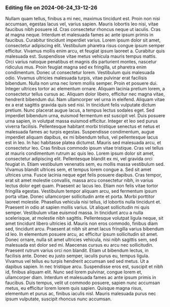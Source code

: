 

### Editing file on 2024-06-24_13-12-26

Nullam quam tellus, finibus a mi nec, maximus tincidunt est. Proin non nisi accumsan, egestas lacus vel, varius sapien. Mauris lobortis leo nisi, vitae faucibus nibh posuere id. Cras consectetur rhoncus neque ut iaculis. Cras at magna neque. Interdum et malesuada fames ac ante ipsum primis in faucibus. Curabitur tincidunt imperdiet varius. Lorem ipsum dolor sit amet, consectetur adipiscing elit. Vestibulum pharetra risus congue ipsum semper efficitur. Vivamus mollis enim arcu, et feugiat ipsum laoreet a. Curabitur quis malesuada est. Suspendisse vitae metus vehicula mauris tempus mattis.
Orci varius natoque penatibus et magnis dis parturient montes, nascetur ridiculus mus. Proin feugiat magna sed ex fringilla, ut pharetra enim condimentum. Donec ut consectetur lorem. Vestibulum quis malesuada odio. Vivamus ultricies malesuada turpis, vitae pulvinar erat facilisis bibendum. Nulla non urna nec lorem mollis semper. Proin et posuere dui. Integer ultrices tortor ac elementum ornare. Aliquam lacinia pretium lorem, a consectetur tellus cursus ac. Aliquam dolor libero, efficitur nec magna vitae, hendrerit bibendum dui. Nam ullamcorper vel urna in eleifend. Aliquam vitae ex a erat sagittis gravida quis sed nisi. In tincidunt felis vulputate dictum pretium. Nunc placerat augue lacus, a tempus lectus sodales eget. Sed imperdiet bibendum urna, euismod fermentum est suscipit vel. Duis posuere urna sapien, in volutpat massa euismod efficitur.
Integer et leo sed purus viverra facilisis. Pellentesque habitant morbi tristique senectus et netus et malesuada fames ac turpis egestas. Suspendisse condimentum, augue imperdiet aliquam dapibus, ex mi bibendum tellus, vel pellentesque lacus est in leo. In hac habitasse platea dictumst. Mauris sed malesuada arcu, et consectetur leo. Cras finibus commodo ipsum vitae tristique. Cras vel tellus at mauris condimentum rutrum ac quis leo. Lorem ipsum dolor sit amet, consectetur adipiscing elit. Pellentesque blandit ex mi, vel gravida orci feugiat in. Etiam vestibulum venenatis sem, eu mollis massa vestibulum sed. Vivamus blandit ultrices sem, et tempus lorem congue a. Sed sit amet ultrices urna. Fusce lacinia neque eget felis posuere dapibus.
Cras tempor, erat sit amet molestie convallis, massa arcu consectetur nibh, in varius lectus dolor eget quam. Praesent ac lacus leo. Etiam non felis vitae tortor fringilla egestas. Vestibulum tempor aliquam arcu, sed fermentum ipsum porta vitae. Donec ullamcorper sollicitudin ante et porta. Morbi porttitor laoreet molestie. Phasellus vehicula nisi tellus, id lobortis nulla tincidunt et. Praesent in odio at sapien mollis varius. Ut aliquet sollicitudin mi quis semper. Vestibulum vitae euismod massa. In tincidunt arcu a nulla scelerisque, at molestie nibh sagittis. Pellentesque volutpat ligula neque, sit amet tincidunt libero ultricies id. Mauris non eros commodo, finibus diam sed, tincidunt arcu. Praesent at nibh sit amet lacus fringilla varius bibendum id leo.
In elementum posuere arcu, ac efficitur ipsum sollicitudin sit amet. Donec ornare, nulla sit amet ultricies vehicula, nisi nibh sagittis sem, sed malesuada est dolor sed mi. Maecenas cursus eu arcu nec sollicitudin. Praesent rutrum varius orci non blandit. Etiam ut bibendum lectus, in facilisis ante. Donec eu justo semper, iaculis purus eu, tempus ligula. Vivamus vel tellus eu turpis hendrerit accumsan sed sed metus. Ut a dapibus sapien. In nec tristique arcu. Suspendisse eros est, suscipit et nibh id, finibus aliquam elit. Nunc sed lorem pulvinar, congue lorem et, ullamcorper diam. Interdum et malesuada fames ac ante ipsum primis in faucibus. Duis tempus, velit ut commodo posuere, sapien nunc accumsan metus, eu efficitur lorem lorem quis sapien. Quisque magna risus, elementum et purus ac, finibus iaculis nisl. Mauris malesuada purus nec ipsum vulputate, suscipit rhoncus nunc accumsan.


